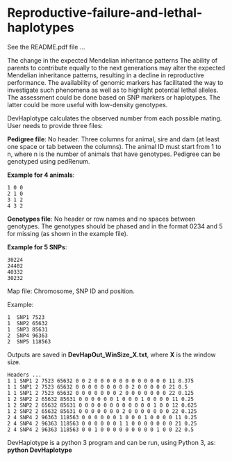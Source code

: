# Reproductive-failure-and-lethal-haplotypes

See the README.pdf file ...

The change in the expected Mendelian inheritance patterns
The ability of parents to contribute equally to the next generations may alter the expected Mendelian inheritance patterns, resulting in a decline in reproductive performance. The availability of genomic markers has facilitated the way to investigate such phenomena as well as to highlight potential lethal alleles. The assessment could be done based on SNP markers or haplotypes. The latter could be more useful with low-density genotypes.


DevHaplotype calculates the observed number from each possible mating. User needs to provide three files:

**Pedigree file**: No header. Three columns for animal, sire and dam (at least one space or tab between the columns). The animal ID must start from 1 to n, where n is the number of animals that have genotypes. Pedigree can be genotyped using pedRenum.

**Example for 4 animals**:
```
1 0 0
2 1 0
3 1 2
4 3 2
```
**Genotypes file**: No header or row names and no spaces between genotypes. The genotypes should be phased and in the format 0234 and 5 for missing (as shown in the example file).

**Example for 5 SNPs**:
```
30224
24402
40332
30232
```
Map file: Chromosome, SNP ID and position.

Example:
```
1  SNP1 7523 
1  SNP2 65632
1  SNP3 85631
2  SNP4 96363
2  SNP5 118563
```
Outputs are saved in **DevHapOut_WinSize_X.txt**, where **X** is the window size.
```
Headers ... 
1 1 SNP1 2 7523 65632 0 0 2 0 0 0 0 0 0 0 0 0 0 0 0 11 0.375
1 1 SNP1 2 7523 65632 0 0 0 0 0 0 0 0 0 2 0 0 0 0 0 21 0.5
1 1 SNP1 2 7523 65632 0 0 0 0 0 0 0 2 0 0 0 0 0 0 0 22 0.125
1 2 SNP2 2 65632 85631 0 0 0 0 0 0 1 0 0 0 1 0 0 0 0 11 0.25
1 2 SNP2 2 65632 85631 0 0 0 0 0 0 0 0 0 0 0 0 1 0 0 12 0.625
1 2 SNP2 2 65632 85631 0 0 0 0 0 0 0 2 0 0 0 0 0 0 0 22 0.125
2 4 SNP4 2 96363 118563 0 0 0 0 0 0 1 0 0 0 1 0 0 0 0 11 0.25
2 4 SNP4 2 96363 118563 0 0 0 0 0 0 1 1 0 0 0 0 0 0 0 21 0.25
2 4 SNP4 2 96363 118563 0 0 1 0 0 0 0 0 0 0 0 0 1 0 0 22 0.5
```

DevHaplotype is a python 3 program and can be run, using Python 3, as: **python DevHaplotype**
